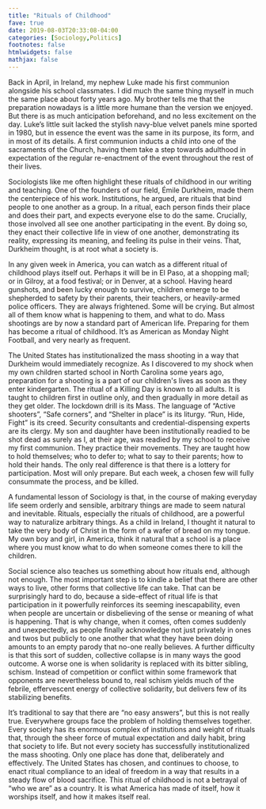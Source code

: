 ```yaml
---
title: "Rituals of Childhood"
fave: true
date: 2019-08-03T20:33:08-04:00
categories: [Sociology,Politics]
footnotes: false
htmlwidgets: false
mathjax: false
---
```


Back in April, in Ireland, my nephew Luke made his first communion alongside his school classmates. I did much the same thing myself in much the same place about forty years ago. My brother tells me that the preparation nowadays is a little more humane than the version we enjoyed. But there is as much anticipation beforehand, and no less excitement on the day. Luke’s little suit lacked the stylish navy-blue velvet panels mine sported in 1980, but in essence the event was the same in its purpose, its form, and in most of its details. A first communion inducts a child into one of the sacraments of the Church, having them take a step towards adulthood in expectation of the regular re-enactment of the event throughout the rest of their lives.

Sociologists like me often highlight these rituals of childhood in our writing and teaching. One of the founders of our field, Émile Durkheim, made them the centerpiece of his work. Institutions, he argued, are rituals that bind people to one another as a group. In a ritual, each person finds their place and does their part, and expects everyone else to do the same. Crucially, those involved all see one another participating in the event. By doing so, they enact their collective life in view of one another, demonstrating its reality, expressing its meaning, and feeling its pulse in their veins. That, Durkheim thought, is at root what a society is.

In any given week in America, you can watch as a different ritual of childhood plays itself out. Perhaps it will be in El Paso, at a shopping mall; or in Gilroy, at a food festival; or in Denver, at a school. Having heard gunshots, and been lucky enough to survive, children emerge to be shepherded to safety by their parents, their teachers, or heavily-armed police officers. They are always frightened. Some will be crying. But almost all of them know what is happening to them, and what to do. Mass shootings are by now a standard part of American life. Preparing for them has become a ritual of childhood. It’s as American as Monday Night Football, and very nearly as frequent. 

The United States has institutionalized the mass shooting in a way that Durkheim would immediately recognize. As I discovered to my shock when my own children started school in North Carolina some years ago, preparation for a shooting is a part of our children's lives as soon as they enter kindergarten. The ritual of a Killing Day is known to all adults. It is taught to children first in outline only, and then gradually in more detail as they get older. The lockdown drill is its Mass. The language of “Active shooters”, “Safe corners”, and “Shelter in place” is its liturgy. “Run, Hide, Fight” is its creed. Security consultants and credential-dispensing experts are its clergy. My son and daughter have been institutionally readied to be shot dead as surely as I, at their age, was readied by my school to receive my first communion. They practice their movements. They are taught how to hold themselves; who to defer to; what to say to their parents; how to hold their hands. The only real difference is that there is a lottery for participation. Most will only prepare. But each week, a chosen few will fully consummate the process, and be killed. 

A fundamental lesson of Sociology is that, in the course of making everyday life seem orderly and sensible, arbitrary things are made to seem natural and inevitable. Rituals, especially the rituals of childhood, are a powerful way to naturalize arbitrary things. As a child in Ireland, I thought it natural to take the very body of Christ in the form of a wafer of bread on my tongue. My own boy and girl, in America, think it natural that a school is a place where you must know what to do when someone comes there to kill the children. 

Social science also teaches us something about how rituals end, although not enough. The most important step is to kindle a belief that there are other ways to live, other forms that collective life can take. That can be surprisingly hard to do, because a side-effect of ritual life is that participation in it powerfully reinforces its seeming inescapability, even when people are uncertain or disbelieving of the sense or meaning of what is happening. That is why change, when it comes, often comes suddenly and unexpectedly, as people finally acknowledge not just privately in ones and twos but publicly to one another that what they have been doing amounts to an empty parody that no-one really believes. A further difficulty is that this sort of sudden, collective collapse is in many ways the good outcome. A worse one is when solidarity is replaced with its bitter sibling, schism. Instead of competition or conflict within some framework that opponents are nevertheless bound to, real schism yields much of the febrile, effervescent energy of collective solidarity, but delivers few of its stabilizing benefits. 
 
It’s traditional to say that there are “no easy answers”, but this is not really true. Everywhere groups face the problem of holding themselves together. Every society has its enormous complex of institutions and weight of rituals that, through the sheer force of mutual expectation and daily habit, bring that society to life. But not every society has successfully institutionalized the mass shooting. Only one place has done that, deliberately and effectively. The United States has chosen, and continues to choose, to enact ritual compliance to an ideal of freedom in a way that results in a steady flow of blood sacrifice. This ritual of childhood is not a betrayal of “who we are” as a country. It is what America has made of itself, how it worships itself, and how it makes itself real.





